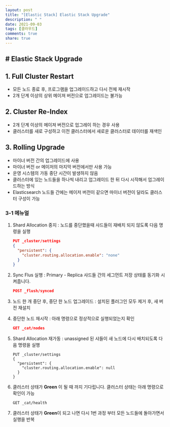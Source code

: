 ```yaml
---
layout: post
title: "[Elastic Stack] Elastic Stack Upgrade"
description: " "
date: 2021-09-03
tags: [클라우드]
comments: true
share: true
---
```


## # Elastic Stack Upgrade

## 1. Full Cluster Restart

- 모든 노드 종료 후, 프로그램을 업그레이드하고 다시 전체 재시작
- 2개 단계 이상의 상위 메이져 버전으로 업그레이드는 불가능



## 2. Cluster Re-Index

- 2개 단계 이상의 메이져 버전으로 업그레이 하는 경우 사용
- 클러스터를 새로 구성하고 이전 클러스터에서 새로운 클러스터로 데이터를 재색인



## 3. Rolling Upgrade

- 마이너 버전 간의 업그레이드에 사용
- 마이너 버전 or 메이저의 마지막 버전에서만 사용 가능
- 운영 시스템의 가동 중단 시간이 발생하지 않음
- 클러스터에 있는 노드들을 하나씩 내리고 업그레이드 한 뒤 다시 시작해서 업그레이드하는 방식
- Elasticsearch 노드들 간에는 메이저 버전이 같으면 마이너 버전이 달라도 클러스터 구성이 가능

### 3-1 메뉴얼

1. Shard Allocation 중지 : 노드를 중단했을때 샤드들이 재배치 되지 않도록 다음 명령을 실행

   ```json
   PUT _cluster/settings
   {
     "persistent": {
       "cluster.routing.allocation.enable": "none"
     }
   }
   ```

2. Sync Flus 실행 : Primary - Replica 샤드들 간의 세그먼트 저장 상태를 동기화 시켜줍니다.

   ```json
   POST _flush/synced
   ```

3. 노드 한 개 중단 후, 중단 한 노드 업그레이드 : 설치된 플러그인 모두 제거 후, 새 버전 재설치

4. 중단한 노드 재시작 : 아래 명령으로 정상적으로 실행되었는지 확인

   ```json
   GET _cat/nodes
   ```

5. Shard Allocation 재가동 : unassigned 된 샤들이 새 노드에 다시 배치되도록 다음 명령을 실행

   ```
   PUT _cluster/settings
   {
     "persistent": {
       "cluster.routing.allocation.enable": null
     }
   }
   ```

6. 클러스터 상태가 **Green** 이 될 때 까지 기다립니다. 클러스터 상태는 아래 명령으로 확인이 가능

   ```
   GET _cat/health
   ```

7. 클러스터 상태가 **Green**이 되고 나면 다시 1번 과정 부터 모든 노드들에 돌아가면서 실행을 반복